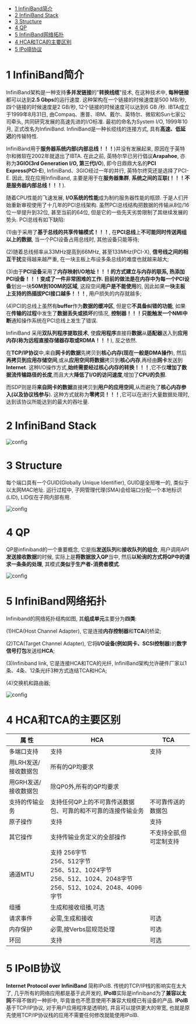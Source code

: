 
<!-- @import "[TOC]" {cmd="toc" depthFrom=1 depthTo=6 orderedList=false} -->

<!-- code_chunk_output -->

* [1 InfiniBand简介](#1-infiniband简介)
* [2 InfiniBand Stack](#2-infiniband-stack)
* [3 Structure](#3-structure)
* [4 QP](#4-qp)
* [5 InfiniBand网络拓扑](#5-infiniband网络拓扑)
* [4 HCA和TCA的主要区别](#4-hca和tca的主要区别)
* [5 IPoIB协议](#5-ipoib协议)

<!-- /code_chunk_output -->

# 1 InfiniBand简介

InfiniBand架构是一种支持**多并发链接**的"**转换线缆**"技术, 在这种技术中, **每种链接**都可以达到**2.5 Gbps**的运行速度. 这种架构在一个链接的时候速度是500 MB/秒, 四个链接的时候速度是2 GB/秒, 12个链接的时候速度可以达到6 GB /秒. IBTA成立于1999年8月31日, 由Compaq、惠普、IBM、戴尔、英特尔、微软和Sun七家公司牵头, 共同研究发展的高速先进的I/O标准. 最初的命名为System I/O, 1999年10月, 正式改名为InfiniBand. InfiniBand是一种长缆线的连接方式, 具有**高速、低延迟**的传输特性. 

InfiniBand用于**服务器系统内部(内部总线！！！**)并没有发展起来, 原因在于英特尔和微软在2002年就退出了IBTA. 在此之前, 英特尔早已另行倡议**Arapahoe**, 亦称为**3GIO(3rd Generation I/O, 第三代I/O**), 即今日鼎鼎大名的**PCI Express(PCI\-E**), InfiniBand、3GIO经过一年的并行, 英特尔终究还是选择了PCI\-E. 因此, 现在应用InfiniBand, 主要是用于在**服务器集群**, **系统之间的互联(！！！不是服务器内部总线！！！**).  

随着CPU性能的飞速发展, **I/O系统的性能**成为制约服务器性能的瓶颈. 于是人们开始重新审视使用了十几年的PCI总线架构. 虽然PCI总线结构把数据的传输从8位/16位一举提升到32位, 甚至当前的64位, 但是它的一些先天劣势限制了其继续发展的势头. PCI总线有如下缺陷: 

(1)由于采用了**基于总线的共享传输模式！！！**, 在**PCI总线**上**不可能同时传送两组以上的数据**, 当一个PCI设备占用总线时, 其他设备只能等待; 

(2)随着总线频率从33MHz提高到66MHz, 甚至133MHz(PCI-X), **信号线之间的相互干扰**变得越来越严重, 在一块主板上布设多条总线的难度也就越来越大; 

(3)由于**PCI设备**采用了**内存映射I/O地址！！！**的方式建立与内存的联系, **热添加PCI设备！！！**变成了一件非常困难的工作. 目前的做法是**在内存中**为**每一个PCI设备**划出一块**50M到100M的区域**, 这段空间**用户是不能使用**的, 因此如果**一块主板上支持的热插拔PCI接口越多！！！**, 用户损失的内存就越多; 

(4)PCI的总线上虽然有**buffer**作为**数据的缓冲区**, 但是它**不具备纠错的功能**, 如果在**传输的过程**中发生了**数据丢失或损坏**的情况, **控制器！！！**只能触发一个**NMI中断**通知操作系统在PCI总线上发生了错误. 

InfiniBand 采用**双队列程序提取技术**, 使**应用程序**直接将**数据**从**适配器**送入到**应用内存(称为远程直接存储器存取或RDMA！！！**), 反之依然. 

在**TCP/IP协议**中,来自**网卡的数据**先拷贝到**核心内存(现在一般是DMA操作**), 然后**再拷贝到应用存储空间**,或从**应用空间将数据**拷贝到**核心内存**,再经由**网卡**发送到**Internet**. 这种I/O操作方式,**始终需要经过核心内存的转换！！！**,它不仅**增加了数据流传输路径的长度**,而且大大**降低了I/O的访问速度**,增加了**CPU的负担**. 

而SDP则是将**来自网卡的数据**直接拷贝到**用户的应用空间**,从而避免了**核心内存参入(以及协议栈参与**). 这种方式就称为**零拷贝！！！**,它可以在进行大量数据处理时,达到该协议所能达到的最大的吞吐量. 

# 2 InfiniBand Stack

![config](./images/1.png)

# 3 Structure

每个端口具有一个GUID(Globally Unique Identifier), GUID是全局唯一的, 类似于以太网MAC地址. 运行过程中, 子网管理代理(SMA)会给端口分配一个本地标识(LID), LID仅在子网内部有用. 

![config](./images/2.png)

# 4 QP

QP是infiniband的一个重要概念, 它是指**发送队列**和**接收队列的组合**, 用户调用API**发送接收数据**的时候, 实际上是**将数据放入QP**当中, 然后**以轮询的方式将QP中的请求一条条的处理**, 其模式**类似于生产者\-消费者模式**. 

![config](./images/3.jpg)

# 5 InfiniBand网络拓扑

Infiniband的网络拓扑结构如图, 其**组成单元**主要分为**四类**: 

(1)HCA(Host Channel Adapter), 它是连接**内存控制器**和**TCA**的桥梁; 

(2)TCA(Target Channel Adapter), 它将**I/O设备(例如网卡、SCSI控制器**)的**数字信号打包**发送给**HCA**; 

(3)Infiniband link, 它是连接HCA和TCA的光纤, InfiniBand架构允许硬件厂家以1条、4条、12条光纤3种方式连结TCA和HCA; 

(4)交换机和路由器; 

![config](./images/4.jpg)

# 4 HCA和TCA的主要区别

|属 性|HCA|TCA|
|--|--|--|
|多端口支持|支持|支持
|用LRH发送/接收数据包|所有的QP均要求||	
|用GRH发送/接收数据包|除QP0外,所有的QP均要求||	 
|支持的传输业务|支持任何QP上的不可靠传送数据包、可靠的和不可靠的连接传输业务|不可靠传送的数据包|
|原子操作|支持|支持|
|其它操作|支持传输业务定义的全部操作|不支持全部,但可定制支持|
|通道MTU|支持 256字节<br>256、512字节<br>256、512、1024字节<br>256、512、1024、2048字节<br>256、512、1024、2048、4096字节 
|组播|生成和接收组播,可选|| 
|请求事件|必需,生成和接收|可选|
|内存保护|必需,按Verbs层规范处理|可选|
|环回|支持|可选|

# 5 IPoIB协议

**Internet Protocol over InfiniBand** 简称IPoIB. 传统的TCP/IP栈的影响实在太大了, 几乎所有的网络应用都是基于此开发的, **IPoIB**实际是infiniband为了**兼容以太网**不得不做的一种折中, 毕竟谁也不愿意使用不兼容大规模已有设备的产品. **IPoIB**基于TCP/IP协议, 对于用户应用程序是透明的, 并且可以提供更大的带宽,  也就是原先使用TCP/IP协议栈的应用不需要任何修改就能使用IPoIB. 
 